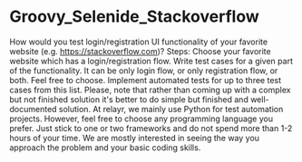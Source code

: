 # Groovy_Selenide_Stackoverflow

How would you test login/registration UI functionality of your favorite website
(e.g. https://stackoverflow.com)?
Steps:
Choose your favorite website which has a login/registration flow.
Write test cases for a given part of the functionality. It can be only login flow, or
only registration flow, or both. Feel free to choose.
Implement automated tests for up to three test cases from this list.
Please, note that rather than coming up with a complex but not finished solution it's
better to do simple but finished and well-documented solution.
At relayr, we mainly use Python for test automation projects. However, feel free to
choose any programming language you prefer.
Just stick to one or two frameworks and do not spend more than 1-2 hours of your
time. We are mostly interested in seeing the way you approach the problem and your
basic coding skills.
